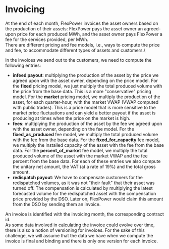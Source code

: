 # Invoicing

At the end of each month, FlexPower invoices the asset owners based on the production of their assets:
FlexPower pays the asset owner an agreed-upon price for each produced MWh, and the asset owner pays FlexPower
a fee for the services provided, per MWh. \
There are different pricing and fee models, i.e., ways to compute the price and fee, to accommodate different
types of assets and customers.\

In the invoices we send out to the customers, we need to compute the following entries:

- **infeed payout**: multiplying the production of the asset by the price we agreed upon with the asset owner,
  depending on the price model.
  For the **fixed** pricing model, we just multiply the total produced volume with the price from the base data.
  This is a more "conservative" pricing model.
  For the **market** pricing model, we multiply the production of the asset, for each quarter-hour, with the market
  VWAP (VWAP computed with public trades).
  This is a price model that is more sensitive to the market price fluctuations and can yield a better payout if the
  asset is producing at times when the price on the market is high.
- **fees**: multiplying the production of the asset by the fee we agreed upon with the asset owner, depending on the fee
  model.
  For the **fixed_as_produced** fee model, we multiply the total produced volume with the fee from the base data.
  For the **fixed_for_capacity** fee model, we multiply the installed capacity of the asset with the fee from the base
  data.
  For the **percent_of_market** fee model, we multiply the total produced volume of the asset with the market VWAP and
  the fee percent from the base data.
  For each of these entries we also compute the unitary net amount, the VAT (at a rate of 19%) and the total gross
  amount.
- **redispatch payout**: We have to compensate customers for the redispatched volumes,
  as it was not "their fault" that their asset was turned off.
  The compensation is calculated by multiplying the latest forecasted volume for the redispatched asset with the
  compensation price provided by the DSO. Later on, FlexPower would claim this amount from the DSO by sending them
  an invoice.

An invoice is identified with the invoicing month, the corresponding contract id. \
As some data involved in calculating the invoice could evolve over time, there is also a notion of versioning
for invoices. For the sake of this challenge, we will assume that the data we have when we compute the invoice is 
final and binding and there is only one version for each invoice.